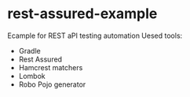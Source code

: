 # rest-assured-example
Ecample for REST aPI testing automation
Uesed tools:
- Gradle
- Rest Assured
- Hamcrest matchers
- Lombok
- Robo Pojo generator
